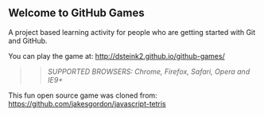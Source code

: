 ## Welcome to GitHub Games

A project based learning activity for people who are getting started with Git and GitHub.

You can play the game at: http://dsteink2.github.io/github-games/

>> _*SUPPORTED BROWSERS*: Chrome, Firefox, Safari, Opera and IE9+_

This fun open source game was cloned from: https://github.com/jakesgordon/javascript-tetris
